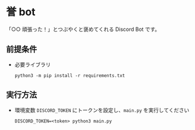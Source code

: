 # 誉 bot

「○○ 頑張った！」とつぶやくと褒めてくれる Discord Bot です。

## 前提条件

- 必要ライブラリ
  ```
  python3 -m pip install -r requirements.txt
  ```

## 実行方法

- 環境変数 `DISCORD_TOKEN` にトークンを設定し、`main.py` を実行してください

  ```
  DISCORD_TOKEN=<token> python3 main.py
  ```
